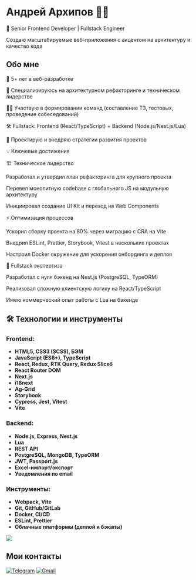 # Андрей Архипов 👨‍💻

🚀 Senior Frontend Developer | Fullstack Engineer

Создаю масштабируемые веб-приложения с акцентом на архитектуру и качество кода

## Обо мне

💼 5+ лет в веб-разработке

🎯 Специализируюсь на архитектурном рефакторинге и техническом лидерстве

👨‍🏫 Участвую в формировании команд (составление ТЗ, тестовых, проведение собеседований)

🛠️ Fullstack: Frontend (React/TypeScript) + Backend (Node.js/Nest.js/Lua)

🚀 Проектирую и внедряю стратегии развития проектов

💡 Ключевые достижения

🏗️ Техническое лидерство

Разработал и утвердил план рефакторинга для крупного проекта

Перевел монолитную codebase с глобального JS на модульную архитектуру

Инициировал создание UI Kit и переход на Web Components

⚡ Оптимизация процессов

Ускорил сборку проекта на 80% через миграцию с CRA на Vite

Внедрил ESLint, Prettier, Storybook, Vitest в нескольких проектах

Настроил Docker окружение для ускорения онбординга и деплоя

🎯 Fullstack экспертиза

Разработал с нуля бэкенд на Nest.js (PostgreSQL, TypeORM)

Реализовал сложную клиентскую логику на React/TypeScript

Имею коммерческий опыт работы с Lua на бэкенде

## 🛠️ Технологии и инструменты
### Frontend:
- **HTML5, CSS3 (SCSS), БЭМ**
- **JavaScript (ES6+), TypeScript**
- **React, Redux, RTK Query, Redux Sliceб**
- **React Router DOM**
- **Next.js**
- **i18next**
- **Ag-Grid**
- **Storybook**
- **Cypress, Jest, Vitest**
- **Vite**

### Backend:
- **Node.js, Express, Nest.js**
- **Lua**
- **REST API**
- **PostgreSQL, MongoDB, TypeORM**
- **JWT, Passport.js**
- **Excel-импорт/экспорт**
- **Уведомления по email**

### Инструменты:
- **Webpack, Vite**
- **Git, GitHub/GitLab**
- **Docker, CI/CD**
- **ESLint, Prettier**
- **Облачные платформы (деплой и бэкапы)**

[![](https://www.codewars.com/users/AndreyArkhip/badges/small)](https://www.codewars.com/users/AndreyArkhip)

## Мои контакты
[![Telegram](https://img.shields.io/badge/Telegram-FFFFFF?style=plastic&logo=Telegram&logoColor=000000)](https://t.me/AndreyArkhipov11) [![Gmail](https://img.shields.io/badge/Gmail-FFFFFF?style=plastic&logo=Gmail&logoColor=FF0000)](mailto:arhipov0212@gmail.com)
